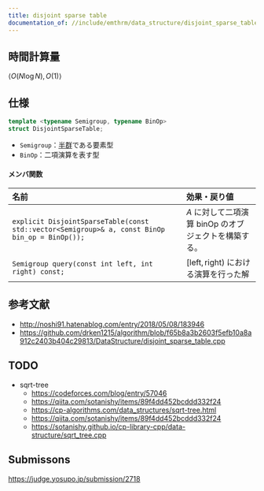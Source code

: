 ```yaml
---
title: disjoint sparse table
documentation_of: //include/emthrm/data_structure/disjoint_sparse_table.hpp
---
```



## 時間計算量

$\langle O(N\log{N}), O(1) \rangle$


## 仕様

```cpp
template <typename Semigroup, typename BinOp>
struct DisjointSparseTable;
```

- `Semigroup`：[半群](../../.verify-helper/docs/static/algebraic_structure.md)である要素型
- `BinOp`：二項演算を表す型

#### メンバ関数

|名前|効果・戻り値|
|:--|:--|
|`explicit DisjointSparseTable(const std::vector<Semigroup>& a, const BinOp bin_op = BinOp());`|$A$ に対して二項演算 $\mathrm{binOp}$ のオブジェクトを構築する。|
|`Semigroup query(const int left, int right) const;`|$\lbrack \mathrm{left}, \mathrm{right})$ における演算を行った解|


## 参考文献

- http://noshi91.hatenablog.com/entry/2018/05/08/183946
- https://github.com/drken1215/algorithm/blob/f65b8a3b2603f5efb10a8a912c2403b404c29813/DataStructure/disjoint_sparse_table.cpp


## TODO

- sqrt-tree
  - https://codeforces.com/blog/entry/57046
  - https://qiita.com/sotanishy/items/89f4dd452bcddd332f24
  - https://cp-algorithms.com/data_structures/sqrt-tree.html
  - https://qiita.com/sotanishy/items/89f4dd452bcddd332f24
  - https://sotanishy.github.io/cp-library-cpp/data-structure/sqrt_tree.cpp


## Submissons

https://judge.yosupo.jp/submission/2718

